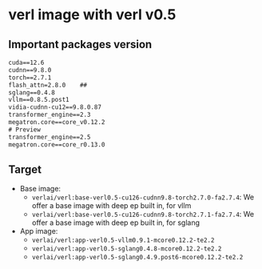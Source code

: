# verl image with verl v0.5

## Important packages version

```txt
cuda==12.6
cudnn==9.8.0
torch==2.7.1
flash_attn=2.8.0    ##
sglang==0.4.8
vllm==0.8.5.post1
vidia-cudnn-cu12==9.8.0.87
transformer_engine==2.3
megatron.core==core_v0.12.2
# Preview
transformer_engine==2.5
megatron.core==core_r0.13.0
```

## Target

- Base image:
    - `verlai/verl:base-verl0.5-cu126-cudnn9.8-torch2.7.0-fa2.7.4`: We offer a base image with deep ep built in, for vllm
    - `verlai/verl:base-verl0.5-cu126-cudnn9.8-torch2.7.1-fa2.7.4`: We offer a base image with deep ep built in, for sglang
- App image:
    - `verlai/verl:app-verl0.5-vllm0.9.1-mcore0.12.2-te2.2`
    - `verlai/verl:app-verl0.5-sglang0.4.8-mcore0.12.2-te2.2`
    - `verlai/verl:app-verl0.5-sglang0.4.9.post6-mcore0.12.2-te2.2`